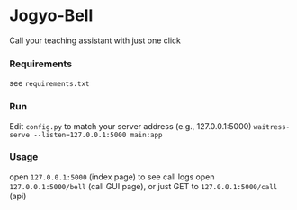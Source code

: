 # Jogyo-Bell
Call your teaching assistant with just one click

### Requirements
see `requirements.txt`

### Run
Edit `config.py` to match your server address (e.g., 127.0.0.1:5000)
`waitress-serve --listen=127.0.0.1:5000 main:app`

### Usage
open `127.0.0.1:5000` (index page) to see call logs
open `127.0.0.1:5000/bell` (call GUI page), or just GET to `127.0.0.1:5000/call` (api)
